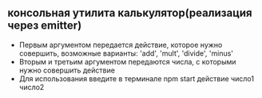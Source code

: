 ## консольная утилита калькулятор(реализация через emitter)


- Первым аргументом передается действие, которое нужно совершить, возможные варианты: 'add', 'mult', 'divide', 'minus'
- Вторым и третьим аргументом передаются числа, с которыми нужно совершить действие
- Для использования введите в терминале npm start действие число1 число2